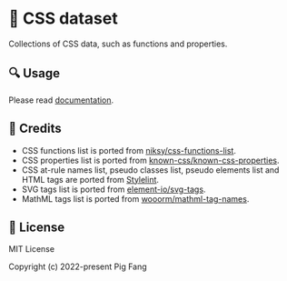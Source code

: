 # 📖 CSS dataset

Collections of CSS data, such as functions and properties.

## 🔍 Usage

Please read [documentation](https://docs.rs/css_dataset/).

## 🙏 Credits

-   CSS functions list is ported from [niksy/css-functions-list](https://github.com/niksy/css-functions-list).
-   CSS properties list is ported from [known-css/known-css-properties](https://github.com/known-css/known-css-properties).
-   CSS at-rule names list, pseudo classes list, pseudo elements list and HTML tags are ported from [Stylelint](https://github.com/stylelint/stylelint/blob/main/lib/reference/keywordSets.js).
-   SVG tags list is ported from [element-io/svg-tags](https://github.com/element-io/svg-tags).
-   MathML tags list is ported from [wooorm/mathml-tag-names](https://github.com/wooorm/mathml-tag-names).

## 📜 License

MIT License

Copyright (c) 2022-present Pig Fang

